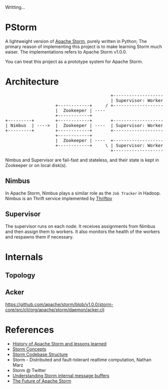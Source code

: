 Writting...


# PStorm

A lightweight version of [Apache Storm](http://storm.apache.org/), purely written in Python;
The primary reason of implementing this project is to make learning Storm much eaiser. The
implementations refers to Apache Storm v1.0.0.

You can treat this project as a prototype system for Apache Storm.


Architecture
============
<pre>
                                        +--------------------+
                                        | Supervisor: Worker |
                   +------------+     / +--------------------+
                   |  Zookeeper | ----
                   +------------+
+---------+        +------------+       +--------------------+
| Nimbus  | ---->  |  Zookeeper | ----  | Supervisor: Worker |
+---------+        +------------+       +--------------------+
                   +------------+
                   |  Zookeeper | ----  +--------------------+
                   +------------+     \ | Supervisor: Worker |
                                        +--------------------+
</pre>

Nimbus and Supervisor are fail-fast and stateless, and their state is kept in Zookeeper or on
local disk(s).

Nimbus
------
In Apache Storm, Nimbus plays a similar role as the `Job Tracker` in Hadoop.
Nimbus is an Thrift service implemented by [Thriftpy](https://thriftpy.readthedocs.org/en/latest/)


Supervisor
----------
The supervisor runs on each node. It receives assignments from Nimbus and then assign them to workers.
It also monitors the health of the workers and respawns them if necessary.


Internals
=========

Topology
--------


Acker
-----

https://github.com/apache/storm/blob/v1.0.0/storm-core/src/clj/org/apache/storm/daemon/acker.clj


References
==========
+ [History of Apache Storm and lessons learned](http://nathanmarz.com/blog/history-of-apache-storm-and-lessons-learned.html)
+ [Storm Concepts](http://storm.apache.org/releases/1.0.0/Concepts.html)
+ [Storm Codebase Structure](http://storm.apache.org/releases/1.0.0/Structure-of-the-codebase.html)
+ Storm - Distributed and fault-tolerant realtime computation, Nathan Marz
+ Storm @ Twitter
+ [Understanding Storm internal message buffers](http://www.michael-noll.com/blog/2013/06/21/understanding-storm-internal-message-buffers/)
+ [The Future of Apache Storm](http://www.slideshare.net/HadoopSummit/the-future-of-apache-storm-61340098?qid=8c9e6983-03e4-4cd6-8447-3fdc0b561e35&v=&b=&from_search=6)